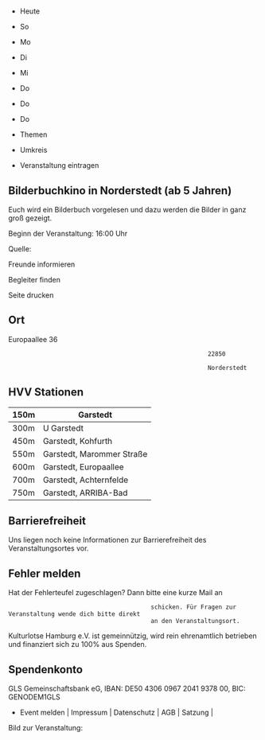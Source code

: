# 

- Heute
- So
- Mo
- Di
- Mi
- Do
- Do
- Do

- Themen
- Umkreis

- Veranstaltung eintragen

## Bilderbuchkino in Norderstedt (ab 5 Jahren)

<!-- image -->

Euch wird ein Bilderbuch vorgelesen und dazu werden die Bilder in ganz groß gezeigt.

Beginn der Veranstaltung: 16:00 Uhr

Quelle:

Freunde informieren

Begleiter finden

Seite drucken

## Ort

Europaallee 36

				                                            22850 

				                                            Norderstedt

## HVV Stationen

| 150m   | Garstedt                  |
|--------|---------------------------|
| 300m   | U Garstedt                |
| 450m   | Garstedt, Kohfurth        |
| 550m   | Garstedt, Marommer Straße |
| 600m   | Garstedt, Europaallee     |
| 700m   | Garstedt, Achternfelde    |
| 750m   | Garstedt, ARRIBA-Bad      |

## Barrierefreiheit

Uns liegen noch keine Informationen zur Barrierefreiheit des Veranstaltungsortes vor.

## Fehler melden

Hat der Fehlerteufel zugeschlagen? Dann bitte eine kurze Mail an
											
											schicken. Für Fragen zur Veranstaltung wende dich bitte direkt
											an den Veranstaltungsort.

Kulturlotse Hamburg e.V. ist gemeinnützig, wird rein ehrenamtlich betrieben und finanziert sich zu 100% aus Spenden.

## Spendenkonto

GLS Gemeinschaftsbank eG, IBAN: DE50 4306 0967 2041 9378 00, BIC: GENODEM1GLS

- Event melden | Impressum | Datenschutz | AGB | Satzung |

Bild zur Veranstaltung:

<!-- image -->